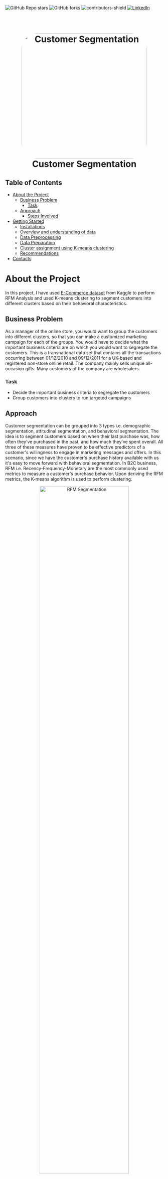 ![GitHub Repo stars](https://img.shields.io/github/stars/rppradhan08/ecom-rfm-segmentation)
![GitHub forks](https://img.shields.io/github/forks/rppradhan08/ecom-rfm-segmentation?color=green)
![contributors-shield](https://img.shields.io/github/contributors/rppradhan08/ecom-rfm-segmentation)
[![LinkedIn][linkedin-shield]](https://in.linkedin.com/in/raj-praveen-pradhan-306625101)

[linkedin-shield]: https://img.shields.io/badge/-LinkedIn-black.svg?style=flat-square&logo=linkedin&colorB=555

<h1 align="center">
  <br>
  <a href="https://github.com/rppradhan08/ecom-rfm-segmentation"><img src="https://raw.githubusercontent.com/rppradhan08/ecom-rfm-segmentation/master/images/Customer-segmentation.png" alt="Customer Segmentation" width="400" style="border-radius: 50px"></a>
  <br>
  Customer Segmentation
  <br>
</h1>

<!-- TABLE OF CONTENTS -->

## Table of Contents

- [About the Project](#about-the-project)
  - [Business Problem](#business-problem)
    - [Task](#task)
  - [Approach](#approach)
    - [Steps Involved](#steps-involved)
- [Getting Started](#getting-started)
  - [Installations](#installations)
  - [Overview and understanding of data](#overview-and-understanding-of-data)
  - [Data Preprocessing](#data-preprocessing)
  - [Data Preparation](#data-preparation)
  - [Cluster assignment using K-means clustering](#cluster-assignment-using-k-means-clustering)
  - [Recommendations](#recommendations)
- [Contacts](#contacts)

# About the Project

In this project, I have used [E-Commerce dataset](https://www.kaggle.com/carrie1/ecommerce-data) from Kaggle to perform RFM Analysis and used K-means clustering to segment customers into different clusters based on their behavioral characteristics.

## Business Problem

As a manager of the online store, you would want to group the customers into different clusters, so that you can make a customized marketing campaign for each of the groups. You would have to decide what the important business criteria are on which you would want to segregate the customers. This is a transnational data set that contains all the transactions occurring between 01/12/2010 and 09/12/2011 for a UK-based and registered non-store online retail. The company mainly sells unique all-occasion gifts. Many customers of the company are wholesalers.

### Task

- Decide the important business criteria to segregate the customers
- Group customers into clusters to run targeted campaigns

## Approach

Customer segmentation can be grouped into 3 types i.e. demographic segmentation, attitudinal segmentation, and behavioral segmentation. The idea is to segment customers based on when their last purchase was, how often they’ve purchased in the past, and how much they’ve spent overall. All three of these measures have proven to be effective predictors of a customer's willingness to engage in marketing messages and offers. In this scenario, since we have the customer's purchase history available with us it's easy to move forward with behavioral segmentation. In B2C business, RFM i.e. Recency-Frequency-Monetary are the most commonly used metrics to measure a customer's purchase behavior. Upon deriving the RFM metrics, the K-means algorithm is used to perform clustering.

<div align="center">
<img src="https://raw.githubusercontent.com/rppradhan08/ecom-rfm-segmentation/master/images/rfm-analysis.png" alt="RFM Segmentation" width="75%" style="border-radius: 10px">
</div>

### Steps Involved

1. Overview and understanding of data
2. Data preprocessing
3. Data preparation for modeling
4. Cluster assignment using K-means clustering
5. Recommendations

# Getting Started

## Installations

Before starting executing the Jupyter notebook, execute the below commands in the terminal for setting up the virtual environment and installing packages:

1. Create a virtual environment

```
python3 -m venv env
```

2. Activate newly created virtual environment `env`

```
env/Scripts/activate.bat
```

3. Execute the below command to install python packages used in this project

```
pip install requirement.txt
```

## Overview and understanding of data

Getting familiar with the dataset and performing descriptive statistics to identify inconsistencies in the dataset.

## Data Preprocessing

Dealing with missing values and inconsistencies in data to make the data uniform. Formatting columns to required data types for easier data transformations.

## Data Preparation

Before we start with data modeling, we have to group transactions at the customer level and calculate their R-F-M metrics. Once metrics are calculated data preparation pipelines are created for scaling and dimensionality reduction.

## Cluster assignment using K-means clustering

Choosing the appropriate number of clusters depends on business understanding and domain expertise. However in this case we use techniques like Elbow curve and silhouette analysis for determining the optimal number of clusters.

<div align="center">
<img src="https://raw.githubusercontent.com/rppradhan08/ecom-rfm-segmentation/master/images/elbow_curve.PNG" alt="Elbow curve"  style="border-radius: 10px" width=35%>
</div>

After cluster assignment, the following are the unique characteristics traits that were observed:

- **Cluster 0** contains the customers who generate the least revenue and are not frequent, most likely because these were one-time customers. Hence they can be labeled as Slipping.
- **Cluster 1** seems to have the most loyal customers, as they bring the most revenue and are often the most frequent customers.
- **Cluster 2** customers seem promising as it consists of frequent buyers. However, revenue generation is not as high as Loyal customers.

<div align="center">
<img src="https://raw.githubusercontent.com/rppradhan08/ecom-rfm-segmentation/master/images/cluster-profile.PNG" alt="cluster profiling"  style="border-radius: 10px" width=55%>
</div>

Finally, after cluster profiling below was the distribution of customers across clusters:

<div align="center">
<img src="https://raw.githubusercontent.com/rppradhan08/ecom-rfm-segmentation/master/images/cluster-distn.PNG" alt="target distribution"  style="border-radius: 10px" width=35%>
</div>

## Recommendations

After segmenting customers into loyal, slipping, and promising it empowers businesses to run personalized, high-performing campaigns and preserves profit margin. Below are a few recommendations or targeted strategies for each customer segment:

- **Loyal** - Loyalty programs are effective for these repeat visitors. Advocacy programs and reviews are also common X1X strategies. Lastly, consider rewarding these customers with Free Shipping or other like benefits.

- **Promising** - Focus on increasing monetization through product recommendations based on past purchases and incentives tied to spending thresholds.

- **Slipping** - Customers leave for a variety of reasons. Depending on your situation price deals, new product launches, or other retention strategies.

# Contacts

Socials : [Linkedin](https://www.linkedin.com/in/raj-praveen-pradhan-306625101/)<br>
E-mail : [rppradhan310@gmail.com](rppradhan310@gmail.com)
